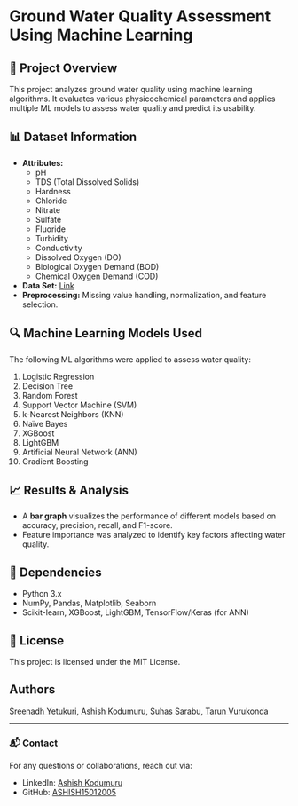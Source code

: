 # Ground Water Quality Assessment Using Machine Learning

## 📌 Project Overview
This project analyzes ground water quality using machine learning algorithms. It evaluates various physicochemical parameters and applies multiple ML models to assess water quality and predict its usability.

## 📊 Dataset Information
- **Attributes:**
  - pH
  - TDS (Total Dissolved Solids)
  - Hardness
  - Chloride
  - Nitrate
  - Sulfate
  - Fluoride
  - Turbidity
  - Conductivity
  - Dissolved Oxygen (DO)
  - Biological Oxygen Demand (BOD)
  - Chemical Oxygen Demand (COD)
- **Data Set:** [Link](https://drive.google.com/file/d/1Ok9cUM5_nl7Cf9kzaA07UolvnuVF3Scs/view?usp=drive_link)
- **Preprocessing:** Missing value handling, normalization, and feature selection.

## 🔍 Machine Learning Models Used
The following ML algorithms were applied to assess water quality:
1. Logistic Regression
2. Decision Tree
3. Random Forest
4. Support Vector Machine (SVM)
5. k-Nearest Neighbors (KNN)
6. Naïve Bayes
7. XGBoost
8. LightGBM
9. Artificial Neural Network (ANN)
10. Gradient Boosting

## 📈 Results & Analysis
- A **bar graph** visualizes the performance of different models based on accuracy, precision, recall, and F1-score.
- Feature importance was analyzed to identify key factors affecting water quality.

## 📌 Dependencies
- Python 3.x
- NumPy, Pandas, Matplotlib, Seaborn
- Scikit-learn, XGBoost, LightGBM, TensorFlow/Keras (for ANN)

## 📜 License
This project is licensed under the MIT License.

## Authors
[Sreenadh Yetukuri](https://github.com/SreenadhYetukuri), 
[Ashish Kodumuru](https://github.com/ASHISH15012005), 
[Suhas Sarabu](https://github.com/Sarabu-suhas), 
[Tarun Vurukonda](https://github.com/Saitarun1784)

---

### 📬 Contact
For any questions or collaborations, reach out via:
- LinkedIn: [Ashish Kodumuru](https://www.linkedin.com/in/ashishk169/)
- GitHub: [ASHISH15012005](https://github.com/ASHISH15012005)
